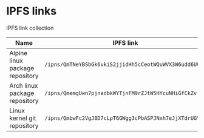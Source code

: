 # IPFS links
IPFS link collection

Name | IPFS link | Comments
---  | ---       | ---
Alpine linux package repository | `/ipns/QmTNeYBSbGk6vkiS2jjidHh5cCeotWQuWVX3W6udd6UUJC` | Edge rolling-release for aarch64, rmhf, x86_64. Updated daily.
Arch linux package repository | `/ipns/QmemgUwn7pjnadbkWYTjnFM9rZJtW5HYcuNHiGfCkZvrpD` | Updated daily.
Linux kernel git repository | `/ipns/QmbwFc2VgJ8D7cLpT6GWgg3cPbASPJNxh7eJjXTdrUGVxG` | Mirrored from `git://git.kernel.org/pub/scm/linux/kernel/git/stable/linux-stable.git`. Updated daily.
